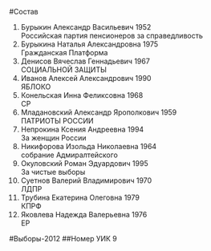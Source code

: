 #Состав
1. Бурыкин Александр Васильевич 1952   
    Российская партия пенсионеров за справедливость
2. Бурыкина Наталья Александровна 1975   
    Гражданская Платформа
3. Денисов Вячеслав Геннадьевич 1967   
    СОЦИАЛЬНОЙ ЗАЩИТЫ
4. Иванов Алексей Александрович 1990   
    ЯБЛОКО
5. Конельская Инна Феликсовна 1968   
    СР
6. Младановский Александр Ярополкович 1959   
    ПАТРИОТЫ РОССИИ
7. Непрокина Ксения Андреевна 1994   
    За женщин России
8. Никифорова Изольда Николаевна 1964   
    собрание Адмиралтейского
9. Окуловский Роман Эдуардович 1995   
    За чистые выборы
10. Суетнов Валерий Владимирович 1970   
    ЛДПР
11. Трубина Екатерина Олеговна 1979   
    КПРФ
12. Яковлева Надежда Валерьевна 1976   
    ЕР

#Выборы-2012
##Номер УИК
9